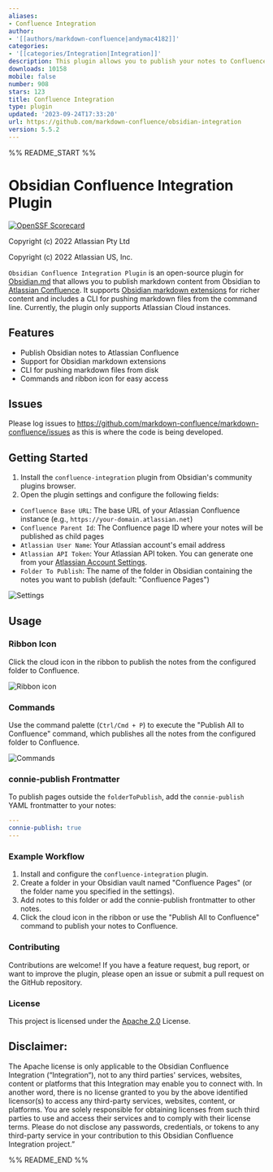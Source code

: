 ```yaml
---
aliases:
- Confluence Integration
author:
- '[[authors/markdown-confluence|andymac4182]]'
categories:
- '[[categories/Integration|Integration]]'
description: This plugin allows you to publish your notes to Confluence
downloads: 10158
mobile: false
number: 908
stars: 123
title: Confluence Integration
type: plugin
updated: '2023-09-24T17:33:20'
url: https://github.com/markdown-confluence/obsidian-integration
version: 5.5.2
---
```


%% README_START %%

# Obsidian Confluence Integration Plugin

[![OpenSSF Scorecard](https://api.securityscorecards.dev/projects/github.com/markdown-confluence/markdown-confluence/badge)](https://api.securityscorecards.dev/projects/github.com/markdown-confluence/markdown-confluence)

Copyright (c) 2022 Atlassian Pty Ltd

Copyright (c) 2022 Atlassian US, Inc.

`Obsidian Confluence Integration Plugin` is an open-source plugin for [Obsidian.md](https://obsidian.md/) that allows you to publish markdown content from Obsidian to [Atlassian Confluence](https://www.atlassian.com/software/confluence). It supports [Obsidian markdown extensions](https://help.obsidian.md/How+to/Format+your+notes) for richer content and includes a CLI for pushing markdown files from the command line. Currently, the plugin only supports Atlassian Cloud instances.

## Features

- Publish Obsidian notes to Atlassian Confluence
- Support for Obsidian markdown extensions
- CLI for pushing markdown files from disk
- Commands and ribbon icon for easy access

## Issues
Please log issues to https://github.com/markdown-confluence/markdown-confluence/issues as this is where the code is being developed. 

## Getting Started

1. Install the `confluence-integration` plugin from Obsidian's community plugins browser.
2. Open the plugin settings and configure the following fields:

- `Confluence Base URL`: The base URL of your Atlassian Confluence instance (e.g., `https://your-domain.atlassian.net`)
- `Confluence Parent Id`: The Confluence page ID where your notes will be published as child pages
- `Atlassian User Name`: Your Atlassian account's email address
- `Atlassian API Token`: Your Atlassian API token. You can generate one from your [Atlassian Account Settings](https://id.atlassian.com/manage-profile/security/api-tokens).
- `Folder To Publish`: The name of the folder in Obsidian containing the notes you want to publish (default: "Confluence Pages")

![Settings](https://raw.githubusercontent.com/markdown-confluence/obsidian-integration/HEAD/docs/screenshots/settings.png)

## Usage

### Ribbon Icon

Click the cloud icon in the ribbon to publish the notes from the configured folder to Confluence.

![Ribbon icon](https://raw.githubusercontent.com/markdown-confluence/obsidian-integration/HEAD/docs/screenshots/ribbon.png)


### Commands

Use the command palette (`Ctrl/Cmd + P`) to execute the "Publish All to Confluence" command, which publishes all the notes from the configured folder to Confluence.

![Commands](https://raw.githubusercontent.com/markdown-confluence/obsidian-integration/HEAD/docs/screenshots/commands.png)

### connie-publish Frontmatter

To publish pages outside the `folderToPublish`, add the `connie-publish` YAML frontmatter to your notes:

```yaml
---
connie-publish: true
---
```

### Example Workflow
1. Install and configure the `confluence-integration` plugin.
2. Create a folder in your Obsidian vault named "Confluence Pages" (or the folder name you specified in the settings).
3. Add notes to this folder or add the connie-publish frontmatter to other notes.
4. Click the cloud icon in the ribbon or use the "Publish All to Confluence" command to publish your notes to Confluence.

### Contributing
Contributions are welcome! If you have a feature request, bug report, or want to improve the plugin, please open an issue or submit a pull request on the GitHub repository.

### License
This project is licensed under the [Apache 2.0](https://github.com/markdown-confluence/markdown-confluence/blob/main/LICENSE) License.

## Disclaimer:
The Apache license is only applicable to the Obsidian Confluence Integration (“Integration“), not to any third parties' services, websites, content or platforms that this Integration may enable you to connect with.  In another word, there is no license granted to you by the above identified licensor(s) to access any third-party services, websites, content, or platforms.  You are solely responsible for obtaining licenses from such third parties to use and access their services and to comply with their license terms. Please do not disclose any passwords, credentials, or tokens to any third-party service in your contribution to this Obsidian Confluence Integration project.”


%% README_END %%